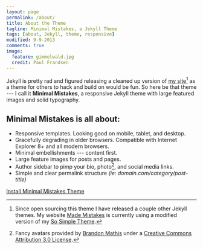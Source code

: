 ```yaml
---
layout: page
permalink: /about/
title: About the Theme
tagline: Minimal Mistakes, a Jekyll Theme
tags: [about, Jekyll, theme, responsive]
modified: 9-9-2013
comments: true
image:
  feature: gimmelwald.jpg
  credit: Paul Frandsen
---
```


Jekyll is pretty rad and figured releasing a cleaned up version of [my site](http://mademistakes.com)[^1] as a theme for others to hack and build on would be fun. So here be that theme --- I call it **Minimal Mistakes**, a responsive Jekyll theme with large featured images and solid typography. 

## Minimal Mistakes is all about:

* Responsive templates. Looking good on mobile, tablet, and desktop.
* Gracefully degrading in older browsers. Compatible with Internet Explorer 8+ and all modern browsers. 
* Minimal embellishments --- content first.
* Large feature images for posts and pages.
* Author sidebar to pimp your bio, photo[^2], and social media links.
* Simple and clear permalink structure *(ie: domain.com/category/post-title)*

<a markdown="0" href="{{ site.url }}/theme-setup" class="btn">Install Minimal Mistakes Theme</a>

[^1]: Since open sourcing this theme I have released a couple other Jekyll themes. My website [Made Mistakes](http://mademistakes.com) is currently using a modified version of my [So Simple Theme](http://mmistakes.github.io/so-simple-theme/).

[^2]: Fancy avatars provided by [Brandon Mathis](http://brandonmathis.com/projects/fancy-avatars/demo/) under a [Creative Commons Attribution 3.0 License](http://creativecommons.org/licenses/by/3.0/).